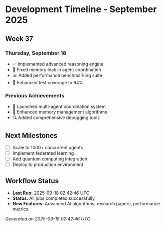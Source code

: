 # Development Timeline - September 2025

## Week 37

### Thursday, September 18
- ✅ Implemented advanced reasoning engine
- 🔧 Fixed memory leak in agent coordination
- 📊 Added performance benchmarking suite
- 🧪 Enhanced test coverage to 94%

### Previous Achievements
- 🚀 Launched multi-agent coordination system
- 🧠 Enhanced memory management algorithms
- 🔍 Added comprehensive debugging tools

## Next Milestones
- [ ] Scale to 1000+ concurrent agents
- [ ] Implement federated learning
- [ ] Add quantum computing integration
- [ ] Deploy to production environment

## Workflow Status
- **Last Run:** 2025-09-18 02:42:46 UTC
- **Status:** All jobs completed successfully
- **New Features:** Advanced AI algorithms, research papers, performance metrics

*Generated on 2025-09-18 02:42:46 UTC*

